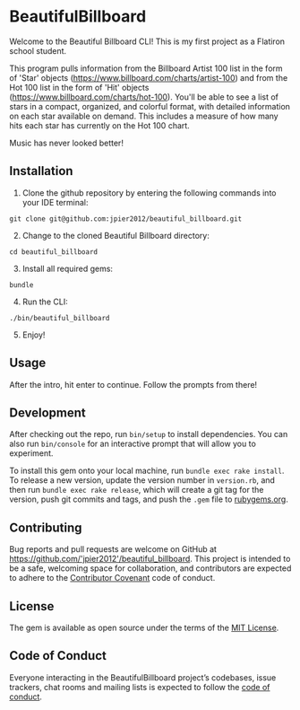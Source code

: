 # BeautifulBillboard

Welcome to the Beautiful Billboard CLI! This is my first project as a Flatiron school student.

This program pulls information from the Billboard Artist 100 list in the form of 'Star' objects  (https://www.billboard.com/charts/artist-100) and from the Hot 100 list in the form of 'Hit' objects  (https://www.billboard.com/charts/hot-100). You'll be able to see a list of stars in a compact, organized, and colorful format, with detailed information on each star available on demand. This includes a measure of how many hits each star has currently on the Hot 100 chart.

Music has never looked better!

## Installation

1) Clone the github repository by entering the following commands into your IDE terminal:

```git clone git@github.com:jpier2012/beautiful_billboard.git```

2) Change to the cloned Beautiful Billboard directory:

```cd beautiful_billboard```

3) Install all required gems:

```bundle```

4) Run the CLI:

```./bin/beautiful_billboard```

5) Enjoy!

## Usage

After the intro, hit enter to continue. Follow the prompts from there!

## Development

After checking out the repo, run `bin/setup` to install dependencies. You can also run `bin/console` for an interactive prompt that will allow you to experiment.

To install this gem onto your local machine, run `bundle exec rake install`. To release a new version, update the version number in `version.rb`, and then run `bundle exec rake release`, which will create a git tag for the version, push git commits and tags, and push the `.gem` file to [rubygems.org](https://rubygems.org).

## Contributing

Bug reports and pull requests are welcome on GitHub at https://github.com/'jpier2012'/beautiful_billboard. This project is intended to be a safe, welcoming space for collaboration, and contributors are expected to adhere to the [Contributor Covenant](http://contributor-covenant.org) code of conduct.

## License

The gem is available as open source under the terms of the [MIT License](https://opensource.org/licenses/MIT).

## Code of Conduct

Everyone interacting in the BeautifulBillboard project’s codebases, issue trackers, chat rooms and mailing lists is expected to follow the [code of conduct](https://github.com/'jpier2012'/beautiful_billboard/blob/master/CODE_OF_CONDUCT.md).
